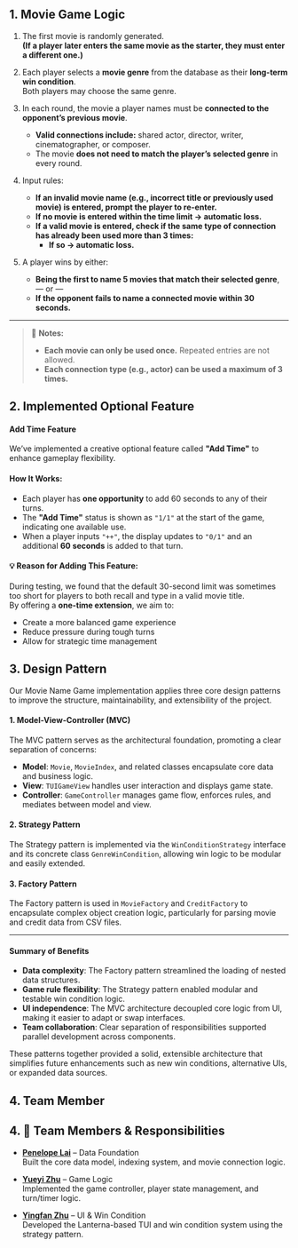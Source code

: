 ## 1. Movie Game Logic

1. The first movie is randomly generated.  
   **(If a player later enters the same movie as the starter, they must enter a different one.)**

2. Each player selects a **movie genre** from the database as their **long-term win condition**.  
   Both players may choose the same genre.

3. In each round, the movie a player names must be **connected to the opponent’s previous movie**.  
   - **Valid connections include:** shared actor, director, writer, cinematographer, or composer.  
   - The movie **does not need to match the player’s selected genre** in every round.

4. Input rules:
   - **If an invalid movie name (e.g., incorrect title or previously used movie) is entered, prompt the player to re-enter.**
   - **If no movie is entered within the time limit → automatic loss.**
   - **If a valid movie is entered, check if the same type of connection has already been used more than 3 times:**
     - **If so → automatic loss.**

5. A player wins by either:  
   - **Being the first to name 5 movies that match their selected genre**,  
   — or —  
   - **If the opponent fails to name a connected movie within 30 seconds.**

---

> 📌 **Notes:**  
> - **Each movie can only be used once.** Repeated entries are not allowed.  
> - **Each connection type (e.g., actor) can be used a maximum of 3 times.**

## 2. Implemented Optional Feature

#### Add Time Feature

We’ve implemented a creative optional feature called **"Add Time"** to enhance gameplay flexibility.

#### How It Works:
- Each player has **one opportunity** to add 60 seconds to any of their turns.
- The **"Add Time"** status is shown as `"1/1"` at the start of the game, indicating one available use.
- When a player inputs `"++"`, the display updates to `"0/1"` and an additional **60 seconds** is added to that turn.

#### 💡 Reason for Adding This Feature:
During testing, we found that the default 30-second limit was sometimes too short for players to both recall and type in a valid movie title.  
By offering a **one-time extension**, we aim to:
- Create a more balanced game experience  
- Reduce pressure during tough turns  
- Allow for strategic time management


## 3. Design Pattern

Our Movie Name Game implementation applies three core design patterns to improve the structure, maintainability, and extensibility of the project.

#### 1. Model-View-Controller (MVC)
The MVC pattern serves as the architectural foundation, promoting a clear separation of concerns:

- **Model**: `Movie`, `MovieIndex`, and related classes encapsulate core data and business logic.
- **View**: `TUIGameView` handles user interaction and displays game state.
- **Controller**: `GameController` manages game flow, enforces rules, and mediates between model and view.

#### 2. Strategy Pattern
The Strategy pattern is implemented via the `WinConditionStrategy` interface and its concrete class `GenreWinCondition`, allowing win logic to be modular and easily extended.

#### 3. Factory Pattern
The Factory pattern is used in `MovieFactory` and `CreditFactory` to encapsulate complex object creation logic, particularly for parsing movie and credit data from CSV files.

---

#### Summary of Benefits

- **Data complexity**: The Factory pattern streamlined the loading of nested data structures.
- **Game rule flexibility**: The Strategy pattern enabled modular and testable win condition logic.
- **UI independence**: The MVC architecture decoupled core logic from UI, making it easier to adapt or swap interfaces.
- **Team collaboration**: Clear separation of responsibilities supported parallel development across components.

These patterns together provided a solid, extensible architecture that simplifies future enhancements such as new win conditions, alternative UIs, or expanded data sources.


## 4. Team Member

## 4. 👥 Team Members & Responsibilities

- [**Penelope Lai**](https://github.com/laixinran) – Data Foundation  
  Built the core data model, indexing system, and movie connection logic.

- [**Yueyi Zhu**](https://github.com/Yueyyyyyyyy) – Game Logic  
  Implemented the game controller, player state management, and turn/timer logic.

- [**Yingfan Zhu**](https://github.com/Zhuy01) – UI & Win Condition  
  Developed the Lanterna-based TUI and win condition system using the strategy pattern.

